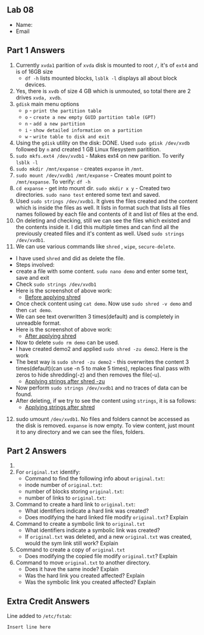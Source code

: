 ## Lab 08

- Name:
- Email

## Part 1 Answers

1. Currently `xvda1` parition of `xvda` disk is mounted to root `/`, it's of `ext4` and is of 16GB size 
    - `df -h` lists mounted blocks, `lsblk -l` displays all about block devices.
2. Yes, there is `xvdb` of size 4 GB which is unmouted, so total there are 2 drives `xvda, xvdb`.
3. `gdisk` main menu options
   - `p` - `print the partition table`
   - `o` - `create a new empty GUID partition table (GPT)`
   - `n` - `add a new partition`
   - `i` - `show detailed information on a partition`
   - `w` - `write table to disk and exit`
4. Using the `gdisk` utility on the disk: DONE. Used `sudo gdisk /dev/xvdb` followed by `n` and created 1 GB Linux filesystem paritition.
5. `sudo mkfs.ext4 /dev/xvdb1` - Makes ext4 on new parition. To verify `lsblk -l`
6. `sudo mkdir /mnt/expanse` - creates `expanse` in `/mnt`.
7. `sudo mount /dev/xvdb1 /mnt/expanse` - Creates mount point to `/mnt/expanse`. To verify: `df -h`
8. `cd expanse` - get into mount dir. `sudo mkdir x y` - Created two directories. `sudo nano test` entered some text and saved.
9. Used `sudo strings /dev/xvdb1`. It gives the files created and the content which is inside the files as well. It lists in format such that lists all files names followed by each file and contents of it and list of files at the end.
10. On deleting and checking, still we can see the files which existed and the contents inside it. I did this multiple times and can find all the previously created files and it's content as well. Used `sudo strings /dev/xvdb1`.
11. We can use various commands like `shred` , `wipe`, `secure-delete`. 
  - I have used `shred` and did as delete the file.
  - Steps involved: 
   - create a file with some content. `sudo nano demo` and enter some text, save and exit
   - Check `sudo strings /dev/xvdb1`
   - Here is the screenshot of above work:
      - [Before applying shred](Capture1.png)
   - Once check content using `cat demo`. Now use `sudo shred -v demo` and then `cat demo`. 
   - We can see text overwritten 3 times(default) and is completely in unreadble format.
   - Here is the screenshot of above work:
      - [After applying shred](Capture2.png)
   - Now to delete `sudo rm demo` can be used.
   - I have created demo2 and applied `sudo shred -zu demo2`. Here is the work
   - The best way is `sudo shred -zu demo2` - this overwrites the content 3 times(default)(can use -n 5 to make 5 times), replaces final pass with zeros to hide shredding(-z) and then removes the file(-u).
      - [Applying strings after shred -zu](Capture4.png)
   - Now perform `sudo strings /dev/xvdb1` and no traces of data can be found.
   - After deleting, if we try to see the content using `strings`, it is sa follows:
      - [Applying strings after shred](Capture3.png)
12. sudo umount `/dev/xvdb1`. No files and folders cannot be accessed as the disk is removed. `expanse` is now empty. To view content, just mount it to any directory and we can see the files, folders.


## Part 2 Answers

1. 
2. For `original.txt` identify:
   - Command to find the following info about `original.txt`:
   - inode number of `original.txt`:
   - number of blocks storing `original.txt`:
   - number of links to `original.txt`:
3. Command to create a hard link to `original.txt`:
   - What identifiers indicate a hard link was created?
   - Does modifying the hard linked file modify `original.txt`? Explain
4. Command to create a symbolic link to `original.txt`
   - What identifiers indicate a symbolic link was created?
   - If `original.txt` was deleted, and a new `original.txt` was created, would the sym link still work? Explain
5. Command to create a copy of `original.txt`
   - Does modifying the copied file modify `original.txt`? Explain
6. Command to move `original.txt` to another directory.
   - Does it have the same inode? Explain
   - Was the hard link you created affected? Explain
   - Was the symbolic link you created affected? Explain

## Extra Credit Answers

Line added to `/etc/fstab`:

```
Insert line here
```
